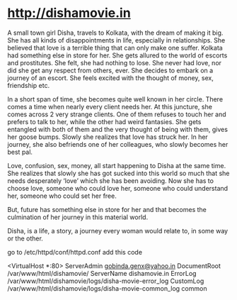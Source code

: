 # http://dishamovie.in

A small town girl Disha, travels to Kolkata, with the dream of making it big. She has all kinds of disappointments in life, especially in relationships. She believed that love is a terrible thing that can only make one suffer. Kolkata had something else in store for her. She gets allured to the world of escorts and prostitutes. She felt, she had nothing to lose. She never had love, nor did she get any respect from others, ever. She decides to embark on a journey of an escort. She feels excited with the thought of money, sex, friendship etc.

In a short span of time, she becomes quite well known in her circle. There comes a time when nearly every client needs her. At this juncture, she comes across 2 very strange clients. One of them refuses to touch her and prefers to talk to her, while the other had weird fantasies. She gets entangled with both of them and the very thought of being with them, gives her goose bumps. Slowly she realizes that love has struck her. In her journey, she also befriends one of her colleagues, who slowly becomes her best pal.

Love, confusion, sex, money, all start happening to Disha at the same time. She realizes that slowly she has got sucked into this world so much that she needs desperately ‘love’ which she has been avoiding. Now she has to choose love, someone who could love her, someone who could understand her, someone who could set her free.

But, future has something else in store for her and that becomes the culmination of her journey in this material world.

Disha, is a life, a story, a journey every woman would relate to, in some way or the other.

go to /etc/httpd/conf/httpd.conf  add this code

<VirtualHost *:80>
    ServerAdmin gobinda.genx@yahoo.in
    DocumentRoot /var/www/html/dishamovie/
    ServerName dishamovie.in
    ErrorLog /var/www/html/dishamovie/logs/disha-movie-error_log
    CustomLog /var/www/html/dishamovie/logs/disha-movie-common_log common
</VirtualHost>